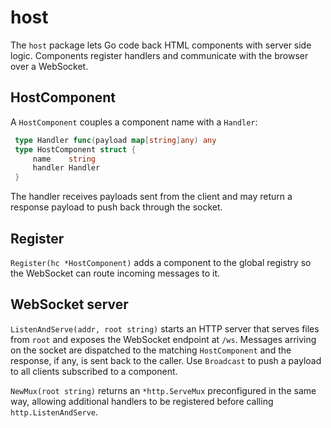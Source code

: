 # host

The `host` package lets Go code back HTML components with server side logic. Components register handlers and communicate with the browser over a WebSocket.

## HostComponent

A `HostComponent` couples a component name with a `Handler`:

```go
 type Handler func(payload map[string]any) any
 type HostComponent struct {
     name    string
     handler Handler
 }
```

The handler receives payloads sent from the client and may return a response payload to push back through the socket.

## Register

`Register(hc *HostComponent)` adds a component to the global registry so the WebSocket can route incoming messages to it.

## WebSocket server

`ListenAndServe(addr, root string)` starts an HTTP server that serves files from `root` and exposes the WebSocket endpoint at `/ws`. Messages arriving on the socket are dispatched to the matching `HostComponent` and the response, if any, is sent back to the caller. Use `Broadcast` to push a payload to all clients subscribed to a component.

`NewMux(root string)` returns an `*http.ServeMux` preconfigured in the same way, allowing additional handlers to be registered before calling `http.ListenAndServe`.
